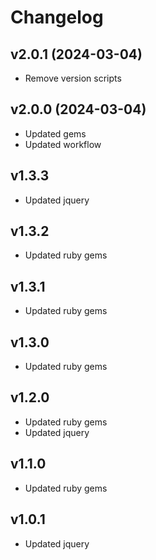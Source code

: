 # Changelog

## v2.0.1 (2024-03-04)

- Remove version scripts

## v2.0.0 (2024-03-04)

- Updated gems
- Updated workflow

## v1.3.3

- Updated jquery

## v1.3.2

- Updated ruby gems

## v1.3.1

- Updated ruby gems

## v1.3.0

- Updated ruby gems

## v1.2.0

- Updated ruby gems
- Updated jquery

## v1.1.0

- Updated ruby gems

## v1.0.1

- Updated jquery
